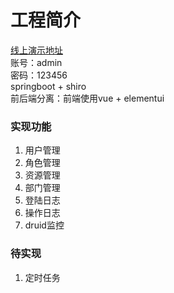 # 工程简介
[线上演示地址](http://boot.2cci.cn) \
账号：admin \
密码：123456 \
springboot + shiro \
前后端分离：前端使用vue + elementui

### 实现功能
1. 用户管理
2. 角色管理
3. 资源管理
4. 部门管理
5. 登陆日志
6. 操作日志
7. druid监控

### 待实现
1. 定时任务